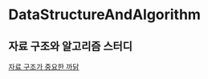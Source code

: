 # DataStructureAndAlgorithm
자료 구조와 알고리즘 스터디
---
[자료 구조가 중요한 까닭](https://github.com/devKobe24/DataStructureAndAlgorithm/blob/main/Study/dataStructureAndAlgorithm-1.md)
